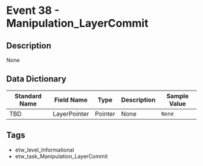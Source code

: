 # Event 38 - Manipulation_LayerCommit

## Description
None

## Data Dictionary
|Standard Name|Field Name|Type|Description|Sample Value|
|---|---|---|---|---|
|TBD|LayerPointer|Pointer|None|`None`|

## Tags
* etw_level_Informational
* etw_task_Manipulation_LayerCommit